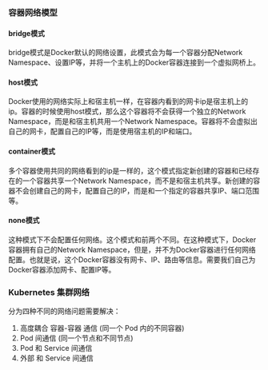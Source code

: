 ### 容器网络模型

#### bridge模式

bridge模式是Docker默认的网络设置，此模式会为每一个容器分配Network Namespace、设置IP等，并将一个主机上的Docker容器连接到一个虚拟网桥上。

#### host模式

Docker使用的网络实际上和宿主机一样，在容器内看到的网卡ip是宿主机上的ip。容器的时候使用host模式，那么这个容器将不会获得一个独立的Network Namespace，而是和宿主机共用一个Network Namespace。容器将不会虚拟出自己的网卡，配置自己的IP等，而是使用宿主机的IP和端口。

#### container模式

多个容器使用共同的网络看到的ip是一样的，这个模式指定新创建的容器和已经存在的一个容器共享一个Network Namespace，而不是和宿主机共享。新创建的容器不会创建自己的网卡，配置自己的IP，而是和一个指定的容器共享IP、端口范围等。
#### none模式

这种模式下不会配置任何网络。这个模式和前两个不同。在这种模式下，Docker容器拥有自己的Network Namespace，但是，并不为Docker容器进行任何网络配置。也就是说，这个Docker容器没有网卡、IP、路由等信息。需要我们自己为Docker容器添加网卡、配置IP等。

### Kubernetes 集群网络

分为四种不同的网络问题需要解决：

1. 高度耦合 容器-容器 通信 (同一个 Pod 内的不同容器)
2. Pod 间通信 (同一个节点和不同节点)
3. Pod 和 Service 间通信
4. 外部 和 Service 间通信
